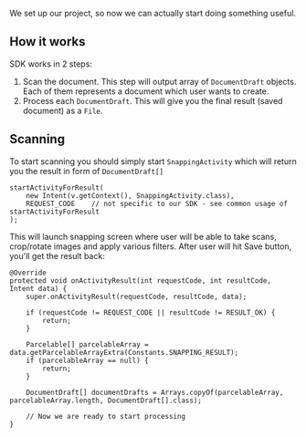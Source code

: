 We set up our project, so now we can actually start doing something useful.

## How it works

SDK works in 2 steps:

1. Scan the document. This step will output array of `DocumentDraft` objects. Each of them represents a document which user wants to create.
2. Process each `DocumentDraft`. This will give you the final result (saved document) as a `File`.

## Scanning

To start scanning you should simply start `SnappingActivity` which will return you the result in form of `DocumentDraft[]`

    startActivityForResult(
        new Intent(v.getContext(), SnappingActivity.class),
        REQUEST_CODE    // not specific to our SDK - see common usage of startActivityForResult
    );

This will launch snapping screen where user will be able to take scans, crop/rotate images and apply various filters. After user will hit Save button, you'll get the result back:

    @Override
    protected void onActivityResult(int requestCode, int resultCode, Intent data) {
        super.onActivityResult(requestCode, resultCode, data);

        if (requestCode != REQUEST_CODE || resultCode != RESULT_OK) {
            return;
        }

        Parcelable[] parcelableArray = data.getParcelableArrayExtra(Constants.SNAPPING_RESULT);
        if (parcelableArray == null) {
            return;
        }

        DocumentDraft[] documentDrafts = Arrays.copyOf(parcelableArray, parcelableArray.length, DocumentDraft[].class);

        // Now we are ready to start processing
    }